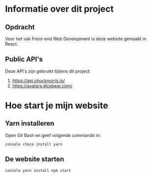 # Informatie over dit project

## Opdracht

Voor het vak Front-end Web Development is deze website gemaakt in React.

## Public API's

Deze API's zijn gebruikt tijdens dit project: 
 1) https://api.chucknorris.io/
 2) https://avatars.dicebear.com/

# Hoe start je mijn website

## Yarn installeren

Open Git Bash en geef volgende commando in:

`console
choco install yarn
`

## De website starten

`console
yarn install
npm start
`
